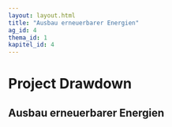 ```yaml
---
layout: layout.html
title: "Ausbau erneuerbarer Energien"
ag_id: 4
thema_id: 1
kapitel_id: 4
---
```


# Project Drawdown

## Ausbau erneuerbarer Energien
